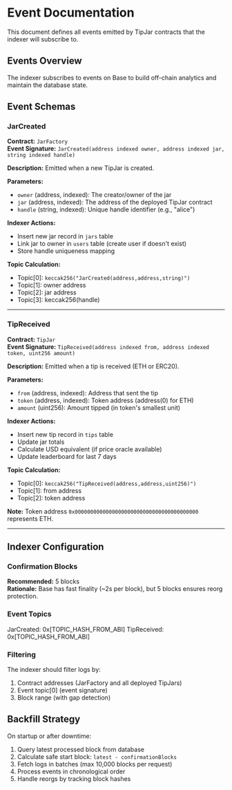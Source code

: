 # Event Documentation

This document defines all events emitted by TipJar contracts that the indexer will subscribe to.

## Events Overview

The indexer subscribes to events on Base to build off-chain analytics and maintain the database state.

## Event Schemas

### JarCreated

**Contract:** `JarFactory`  
**Event Signature:** `JarCreated(address indexed owner, address indexed jar, string indexed handle)`

**Description:** Emitted when a new TipJar is created.

**Parameters:**

- `owner` (address, indexed): The creator/owner of the jar
- `jar` (address, indexed): The address of the deployed TipJar contract
- `handle` (string, indexed): Unique handle identifier (e.g., "alice")

**Indexer Actions:**

- Insert new jar record in `jars` table
- Link jar to owner in `users` table (create user if doesn't exist)
- Store handle uniqueness mapping

**Topic Calculation:**

- Topic[0]: `keccak256("JarCreated(address,address,string)")`
- Topic[1]: owner address
- Topic[2]: jar address
- Topic[3]: keccak256(handle)

---

### TipReceived

**Contract:** `TipJar`  
**Event Signature:** `TipReceived(address indexed from, address indexed token, uint256 amount)`

**Description:** Emitted when a tip is received (ETH or ERC20).

**Parameters:**

- `from` (address, indexed): Address that sent the tip
- `token` (address, indexed): Token address (address(0) for ETH)
- `amount` (uint256): Amount tipped (in token's smallest unit)

**Indexer Actions:**

- Insert new tip record in `tips` table
- Update jar totals
- Calculate USD equivalent (if price oracle available)
- Update leaderboard for last 7 days

**Topic Calculation:**

- Topic[0]: `keccak256("TipReceived(address,address,uint256)")`
- Topic[1]: from address
- Topic[2]: token address

**Note:** Token address `0x0000000000000000000000000000000000000000` represents ETH.

---

## Indexer Configuration

### Confirmation Blocks

**Recommended:** 5 blocks  
**Rationale:** Base has fast finality (~2s per block), but 5 blocks ensures reorg protection.

### Event Topics

JarCreated: 0x[TOPIC_HASH_FROM_ABI]
TipReceived: 0x[TOPIC_HASH_FROM_ABI]

### Filtering

The indexer should filter logs by:

1. Contract addresses (JarFactory and all deployed TipJars)
2. Event topic[0] (event signature)
3. Block range (with gap detection)

## Backfill Strategy

On startup or after downtime:

1. Query latest processed block from database
2. Calculate safe start block: `latest - confirmationBlocks`
3. Fetch logs in batches (max 10,000 blocks per request)
4. Process events in chronological order
5. Handle reorgs by tracking block hashes
